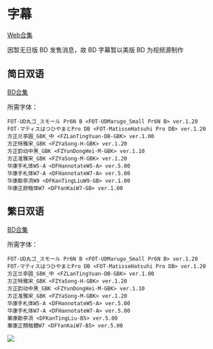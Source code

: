 # 字幕

[Web合集](https://github.com/Nekomoekissaten-SUB/Nekomoekissaten-MIR-Subs/raw/master/Senryuu_Shoujo/Senryuu_Shoujo_Web.7z)

因暂无日版 BD 发售消息，故 BD 字幕暂以美版 BD 为视频源制作

## 简日双语

[BD合集](https://github.com/Nekomoekissaten-SUB/Nekomoekissaten-MIR-Subs/raw/master/Senryuu_Shoujo/Senryuu_Shoujo_BD_SC&JA.7z)

所需字体：
```
FOT-UD丸ゴ_スモール Pr6N B <FOT-UDMarugo_Small Pr6N B> ver.1.20
FOT-マティスはつひやまとPro DB <FOT-MatisseHatsuhi Pro DB> ver.1.20
方正兰亭圆_GBK_中 <FZLanTingYuan-DB-GBK> ver.1.00
方正特雅宋_GBK <FZYaSong-H-GBK> ver.1.20
方正韵动中黑_GBK <FZYunDongHei-M-GBK> ver.1.10
方正准雅宋_GBK <FZYaSong-M-GBK> ver.1.20
华康手札体W5-A <DFHannotateW5-A> ver.5.00
华康手札体W7-A <DFHannotateW7-A> ver.5.00
华康勘亭流W9 <DFKanTingLiuW9-GB> ver.1.00
华康正颜楷体W7 <DFYanKaiW7-GB> ver.1.00
```

## 繁日双语

[BD合集](https://github.com/Nekomoekissaten-SUB/Nekomoekissaten-MIR-Subs/raw/master/Senryuu_Shoujo/Senryuu_Shoujo_BD_TC&JA.7z)

所需字体：
```
FOT-UD丸ゴ_スモール Pr6N B <FOT-UDMarugo_Small Pr6N B> ver.1.20
FOT-マティスはつひやまとPro DB <FOT-MatisseHatsuhi Pro DB> ver.1.20
方正兰亭圆_GBK_中 <FZLanTingYuan-DB-GBK> ver.1.00
方正特雅宋_GBK <FZYaSong-H-GBK> ver.1.20
方正韵动中黑_GBK <FZYunDongHei-M-GBK> ver.1.10
方正准雅宋_GBK <FZYaSong-M-GBK> ver.1.20
华康手札体W5-A <DFHannotateW5-A> ver.5.00
华康手札体W7-A <DFHannotateW7-A> ver.5.00
華康勘亭流 <DFKanTingLiu-B5> ver.5.00
華康正顏楷體W7 <DFYanKaiW7-B5> ver.5.00
```

![](https://nekomoe.pages.dev/images/2019-04/Senryuu_Shoujo.png)